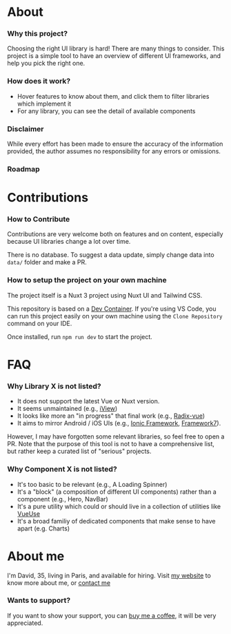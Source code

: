 # About

### Why this project?

Choosing the right UI library is hard! There are many things to consider. This project is a simple tool to have an overview of different UI frameworks, and help you pick the right one.

### How does it work?

- Hover features to know about them, and click them to filter libraries which implement it
- For any library, you can see the detail of available components

### Disclaimer

While every effort has been made to ensure the accuracy of the information provided, the author assumes no responsibility for any errors or omissions.

### Roadmap

# Contributions

### How to Contribute

Contributions are very welcome both on features and on content, especially because UI libraries change a lot over time.

There is no database. To suggest a data update, simply change data into `data/` folder and make a PR.

### How to setup the project on your own machine

The project itself is a Nuxt 3 project using Nuxt UI and Tailwind CSS.

This repository is based on a [Dev Container](https://code.visualstudio.com/docs/devcontainers/containers). If you're using VS Code, you can run this project easily on your own machine using the `Clone Repository` command on your IDE.

Once installed, run `npm run dev` to start the project.

# FAQ

### Why Library X is not listed?

- It does not support the latest Vue or Nuxt version.
- It seems unmaintained (e.g., [iView](https://github.com/iview/iview))
- It looks like more an "in progress" that final work (e.g., [Radix-vue](https://www.radix-vue.com/))
- It aims to mirror Android / iOS UIs (e.g., [Ionic Framework](https://ionicframework.com/), [Framework7](https://framework7.io/)).

However, I may have forgotten some relevant libraries, so feel free to open a PR. Note that the purpose of this tool is not to have a comprehensive list, but rather keep a curated list of "serious" projects.

### Why Component X is not listed?

- It's too basic to be relevant (e.g., A Loading Spinner)
- It's a "block" (a composition of different UI components) rather than a component (e.g., Hero, NavBar)
- It's a pure utility which could or should live in a collection of utilities like [VueUse](https://vueuse.org/)
- It's a broad familiy of dedicated components that make sense to have apart (e.g. Charts)

# About me

I'm David, 35, living in Paris, and available for hiring.
Visit [my website](https://david-dahan.com) to know more about me, or [contact me](https://david-dahan.com/contact)

### Wants to support?

If you want to show your support, you can [buy me a coffee](https://www.buymeacoffee.com/ddahan), it will be very appreciated.
